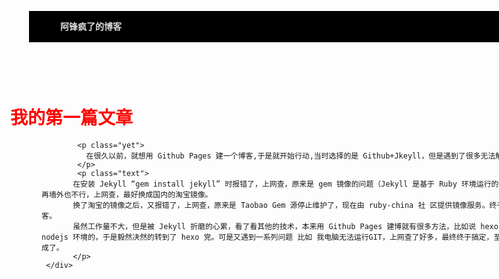 <!doctype html>
<html lang="en">
 <head>
  <meta charset="UTF-8">
  <meta name="Generator" content="EditPlus®">
  <meta name="Author" content="">
  <meta name="Keywords" content="">
  <meta name="Description" content="">
  <title>Welecome to me Github</title>
   <style>
    body{
	    background:#ddd
		width:100%;
		height:2000px;
	   }
    .top{
	    width:120%;
		height:50px;
		margin-top:-10px;
		background:black;
		position:fixed;
		line-height:50px;
		margin-left:-20px;
	  }
	.title{
	   color:#ddd;
	   display:inline-block;
	   float:left;
	   font-weight:bold;
	   margin-left:50px;
	   } 
    .section{
	   margin:0 auto;
	   width:900px;
	   height:500px;
       position:relative;
	   top:100px;
	   }
    .my{
	  color:red;
	  font-weight:bold;
	  margin-left:-50px;
	  }
     .yet{
	   font-size:22px;
	   margin-left:-40px;
	  }
	  .text{
	    border-left:2px solid orange;
	   letter-spacing:5px;
	   color:#999;
	  }
   </style>
 </head>
 <body>
     <div class="top">
		  <span class="title">阿锋疯了的博客</span>
	 </div>
	 <div class="section">
	     <h1 class="my">我的第一篇文章</h1>
	  
		    <p class="yet">
			  在很久以前，就想用 Github Pages 建一个博客,于是就开始行动,当时选择的是 Github+Jkeyll，但是遇到了很多无法解决的问题，比如说
			</p>
			<p class="text">
           在安装 Jekyll “gem install jekyll” 时报错了，上网查，原来是 gem 镜像的问题（Jekyll 是基于 Ruby 环境运行的），国外的镜像不能用，即使我再墙外也不行，上网查，最好换成国内的淘宝镜像。
           换了淘宝的镜像之后，又报错了，上网查，原来是 Taobao Gem 源停止维护了，现在由 ruby-china 社 区提供镜像服务。终于安装成功了，接下来就是建博客。
           虽然工作量不大，但是被 Jekyll 折磨的心累，看了看其他的技术，本来用 Github Pages 建博就有很多方法，比如说 hexo ，而且 hexo 是基于 nodejs 环境的，于是毅然决然的转到了 hexo 党。可是又遇到一系列问题 比如 我电脑无法运行GIT，上网查了好多，最终终于搞定，至此我的博客也算是顺利搭建完成了。
		   </p>
	 </div>
 </body>
</html>
